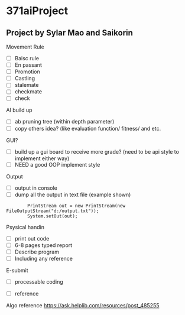 # 371aiProject

## Project by Sylar Mao and Saikorin


Movement Rule

- [ ] Baisc rule
- [ ] En passant 
- [ ] Promotion
- [ ] Castling
- [ ] stalemate
- [ ] checkmate
- [ ] check

AI build up
- [ ] ab pruning tree (within depth parameter)
- [ ] copy others idea? (like evaluation function/ fitness/ and etc.

GUI?
- [ ] build up a gui board to receive more grade? (need to be api style to implement either way)
- [ ] NEED a good OOP implement style

Output
- [ ] output in console
- [ ] dump all the output in text file (example shown)
```
		PrintStream out = new PrintStream(new FileOutputStream("d:/output.txt"));
		System.setOut(out);
   ```

Psysical handin
- [ ] print out code
- [ ] 6-8 pages typed report
- [ ] Describe program 
- [ ] Including any reference

E-submit
- [ ] processable coding 
- [ ] reference
      
      
Algo reference
https://ask.helplib.com/resources/post_485255
